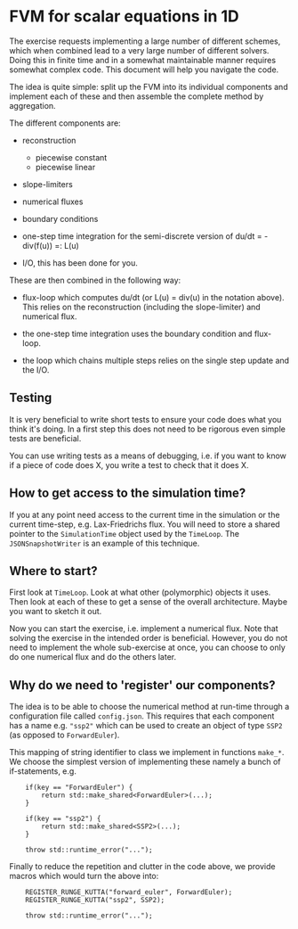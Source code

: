 # FVM for scalar equations in 1D
The exercise requests implementing a large number of different schemes, which
when combined lead to a very large number of different solvers. Doing this in
finite time and in a somewhat maintainable manner requires somewhat complex
code. This document will help you navigate the code.

The idea is quite simple: split up the FVM into its individual components and
implement each of these and then assemble the complete method by aggregation.

The different components are:

  * reconstruction
    - piecewise constant
    - piecewise linear

  * slope-limiters

  * numerical fluxes

  * boundary conditions

  * one-step time integration for the semi-discrete version of
      du/dt = - div(f(u)) =: L(u)

  * I/O, this has been done for you.


These are then combined in the following way:

  * flux-loop which computes du/dt (or L(u) = div(u) in the notation above). This
    relies on the reconstruction (including the slope-limiter) and numerical flux.

  * the one-step time integration uses the boundary condition and flux-loop.

  * the loop which chains multiple steps relies on the single step update and the I/O.

## Testing
It is very beneficial to write short tests to ensure your code does what you
think it's doing. In a first step this does not need to be rigorous even simple
tests are beneficial.

You can use writing tests as a means of debugging, i.e. if you want to know if a
piece of code does X, you write a test to check that it does X.

## How to get access to the simulation time?
If you at any point need access to the current time in the simulation or the
current time-step, e.g. Lax-Friedrichs flux. You will need to store a shared
pointer to the `SimulationTime` object used by the `TimeLoop`. The
`JSONSnapshotWriter` is an example of this technique.

## Where to start?
First look at `TimeLoop`. Look at what other (polymorphic) objects it uses. Then
look at each of these to get a sense of the overall architecture. Maybe you want
to sketch it out.

Now you can start the exercise, i.e. implement a numerical flux. Note that
solving the exercise in the intended order is beneficial. However, you do not
need to implement the whole sub-exercise at once, you can choose to only do one
numerical flux and do the others later.

## Why do we need to 'register' our components?
The idea is to be able to choose the numerical method at run-time through a
configuration file called `config.json`. This requires that each component has
a name e.g. `"ssp2"` which can be used to create an object of type `SSP2` (as
opposed to `ForwardEuler`).

This mapping of string identifier to class we implement in functions `make_*`.
We choose the simplest version of implementing these namely a bunch of
if-statements, e.g.
```
    if(key == "ForwardEuler") {
        return std::make_shared<ForwardEuler>(...);
    }

    if(key == "ssp2") {
        return std::make_shared<SSP2>(...);
    }

    throw std::runtime_error("...");
```

Finally to reduce the repetition and clutter in the code above, we provide macros
which would turn the above into:
```
    REGISTER_RUNGE_KUTTA("forward_euler", ForwardEuler);
    REGISTER_RUNGE_KUTTA("ssp2", SSP2);

    throw std::runtime_error("...");
```
